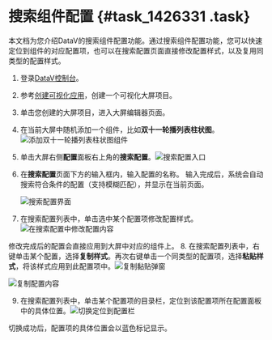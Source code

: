 # 搜索组件配置 {#task_1426331 .task}

本文档为您介绍DataV的搜索组件配置功能。通过搜索组件配置功能，您可以快速定位到组件的对应配置项，也可以在搜索配置页面直接修改配置样式，以及复用同类型的配置样式。

1.  登录[DataV控制台](https://datav.aliyun.com/)。
2.  参考[创建可视化应用](../../../../cn.zh-CN/管理可视化应用/创建可视化应用.md#)，创建一个可视化大屏项目。
3.  单击您创建的大屏项目，进入大屏编辑器页面。
4.  在当前大屏中随机添加一个组件，比如**双十一轮播列表柱状图**。![添加双十一轮播列表柱状图组件](http://static-aliyun-doc.oss-cn-hangzhou.aliyuncs.com/assets/img/1135326/156445097453756_zh-CN.png)


5.  单击大屏右侧**配置**面板右上角的**搜索配置**。![搜索配置入口](http://static-aliyun-doc.oss-cn-hangzhou.aliyuncs.com/assets/img/1135326/156445097453759_zh-CN.png)


6.  在**搜索配置**页面下方的输入框内，输入配置的名称。 输入完成后，系统会自动搜索符合条件的配置（支持模糊匹配），并显示在当前页面。

    ![搜索配置界面](http://static-aliyun-doc.oss-cn-hangzhou.aliyuncs.com/assets/img/1135326/156445097453760_zh-CN.png)

7.  在搜索配置列表中，单击选中某个配置项修改配置样式。![在搜索配置中修改配置内容](images/53773_zh-CN.gif)

 修改完成后的配置会直接应用到大屏中对应的组件上。
8.  在搜索配置列表中，右键单击某个配置，选择**复制样式**。再次右键单击一个同类型的配置项，选择**粘贴样式**，将该样式应用到此配置项中。![复制黏贴弹窗](http://static-aliyun-doc.oss-cn-hangzhou.aliyuncs.com/assets/img/1135326/156445097553764_zh-CN.png)

![复制配置内容](images/53767_zh-CN.gif)


9.  在搜索配置列表中，单击某个配置项的目录栏，定位到该配置项所在配置面板中的具体位置。![切换定位到配置栏](images/53771_zh-CN.gif)

 切换成功后，配置项的具体位置会以蓝色标记显示。


